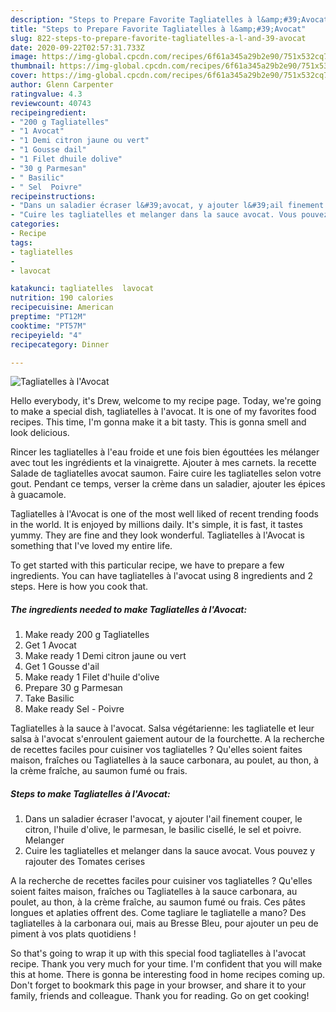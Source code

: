 ```yaml
---
description: "Steps to Prepare Favorite Tagliatelles à l&amp;#39;Avocat"
title: "Steps to Prepare Favorite Tagliatelles à l&amp;#39;Avocat"
slug: 822-steps-to-prepare-favorite-tagliatelles-a-l-and-39-avocat
date: 2020-09-22T02:57:31.733Z
image: https://img-global.cpcdn.com/recipes/6f61a345a29b2e90/751x532cq70/tagliatelles-a-lavocat-photo-principale-de-la-recette.jpg
thumbnail: https://img-global.cpcdn.com/recipes/6f61a345a29b2e90/751x532cq70/tagliatelles-a-lavocat-photo-principale-de-la-recette.jpg
cover: https://img-global.cpcdn.com/recipes/6f61a345a29b2e90/751x532cq70/tagliatelles-a-lavocat-photo-principale-de-la-recette.jpg
author: Glenn Carpenter
ratingvalue: 4.3
reviewcount: 40743
recipeingredient:
- "200 g Tagliatelles"
- "1 Avocat"
- "1 Demi citron jaune ou vert"
- "1 Gousse dail"
- "1 Filet dhuile dolive"
- "30 g Parmesan"
- " Basilic"
- " Sel  Poivre"
recipeinstructions:
- "Dans un saladier écraser l&#39;avocat, y ajouter l&#39;ail finement couper, le citron, l&#39;huile d&#39;olive, le parmesan, le basilic cisellé, le sel et poivre. Melanger"
- "Cuire les tagliatelles et melanger dans la sauce avocat. Vous pouvez y rajouter des Tomates cerises"
categories:
- Recipe
tags:
- tagliatelles
- 
- lavocat

katakunci: tagliatelles  lavocat 
nutrition: 190 calories
recipecuisine: American
preptime: "PT12M"
cooktime: "PT57M"
recipeyield: "4"
recipecategory: Dinner

---
```



![Tagliatelles à l&#39;Avocat](https://img-global.cpcdn.com/recipes/6f61a345a29b2e90/751x532cq70/tagliatelles-a-lavocat-photo-principale-de-la-recette.jpg)

Hello everybody, it's Drew, welcome to my recipe page. Today, we're going to make a special dish, tagliatelles à l&#39;avocat. It is one of my favorites food recipes. This time, I'm gonna make it a bit tasty. This is gonna smell and look delicious.

Rincer les tagliatelles à l&#39;eau froide et une fois bien égouttées les mélanger avec tout les ingrédients et la vinaigrette. Ajouter à mes carnets. la recette Salade de tagliatelles avocat saumon. Faire cuire les tagliatelles selon votre gout. Pendant ce temps, verser la crème dans un saladier, ajouter les épices à guacamole.

Tagliatelles à l&#39;Avocat is one of the most well liked of recent trending foods in the world. It is enjoyed by millions daily. It's simple, it is fast, it tastes yummy. They are fine and they look wonderful. Tagliatelles à l&#39;Avocat is something that I've loved my entire life.


To get started with this particular recipe, we have to prepare a few ingredients. You can have tagliatelles à l&#39;avocat using 8 ingredients and 2 steps. Here is how you cook that.

<!--inarticleads1-->

##### The ingredients needed to make Tagliatelles à l&#39;Avocat:

1. Make ready 200 g Tagliatelles
1. Get 1 Avocat
1. Make ready 1 Demi citron jaune ou vert
1. Get 1 Gousse d&#39;ail
1. Make ready 1 Filet d&#39;huile d&#39;olive
1. Prepare 30 g Parmesan
1. Take  Basilic
1. Make ready  Sel - Poivre


Tagliatelles à la sauce à l&#39;avocat. Salsa végétarienne: les tagliatelle et leur salsa à l&#39;avocat s&#39;enroulent gaiement autour de la fourchette. A la recherche de recettes faciles pour cuisiner vos tagliatelles ? Qu&#39;elles soient faites maison, fraîches ou Tagliatelles à la sauce carbonara, au poulet, au thon, à la crème fraîche, au saumon fumé ou frais. 

<!--inarticleads2-->

##### Steps to make Tagliatelles à l&#39;Avocat:

1. Dans un saladier écraser l&#39;avocat, y ajouter l&#39;ail finement couper, le citron, l&#39;huile d&#39;olive, le parmesan, le basilic cisellé, le sel et poivre. Melanger
1. Cuire les tagliatelles et melanger dans la sauce avocat. Vous pouvez y rajouter des Tomates cerises


A la recherche de recettes faciles pour cuisiner vos tagliatelles ? Qu&#39;elles soient faites maison, fraîches ou Tagliatelles à la sauce carbonara, au poulet, au thon, à la crème fraîche, au saumon fumé ou frais. Ces pâtes longues et aplaties offrent des. Come tagliare le tagliatelle a mano? Des tagliatelles à la carbonara oui, mais au Bresse Bleu, pour ajouter un peu de piment à vos plats quotidiens ! 

So that's going to wrap it up with this special food tagliatelles à l&#39;avocat recipe. Thank you very much for your time. I'm confident that you will make this at home. There is gonna be interesting food in home recipes coming up. Don't forget to bookmark this page in your browser, and share it to your family, friends and colleague. Thank you for reading. Go on get cooking!

